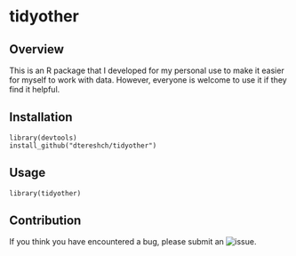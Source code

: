 # tidyother

## Overview

This is an R package that I developed for my personal use to make it easier for myself to work with data. However, everyone is welcome to use it if they find it helpful. 

## Installation

```
library(devtools)
install_github("dtereshch/tidyother")
```

## Usage
```
library(tidyother)
```

## Contribution

If you think you have encountered a bug, please submit an ![issue](https://github.com/dtereshch/tidyother/issues). 
